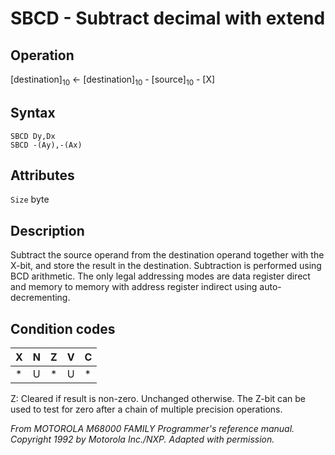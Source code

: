 # SBCD - Subtract decimal with extend

## Operation
[destination]<sub>10</sub> ← [destination]<sub>10</sub> - [source]<sub>10</sub> - [X]

## Syntax
```assembly
SBCD Dy,Dx
SBCD -(Ay),-(Ax)
```

## Attributes
`Size` byte

## Description
Subtract the source operand from the destination operand together with the X-bit, and store the result in the destination. Subtraction is performed using BCD arithmetic. The only legal addressing modes are data register direct and memory to memory with address register indirect using auto-decrementing.

## Condition codes
|X|N|Z|V|C|
|--|--|--|--|--|
|*|U|*|U|*|

Z: Cleared if result is non-zero. Unchanged otherwise. The Z-bit can be used to test for zero after a chain of multiple precision operations.

*From MOTOROLA M68000 FAMILY Programmer's reference manual. Copyright 1992 by Motorola Inc./NXP. Adapted with permission.*